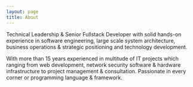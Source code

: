 ```yaml
---
layout: page
title: About
---
```


<p class="message">
Technical Leadership & Senior Fullstack Developer with solid hands-on experience in software engineering, large scale system architecture, business operations & strategic positioning and technology development.
</p>

<p class="message">
With more than 15 years experienced in multitude of IT projects which ranging from web development, network security software & hardware infrastructure to project management & consultation. Passionate in every corner or programming language & framework.
</p>
